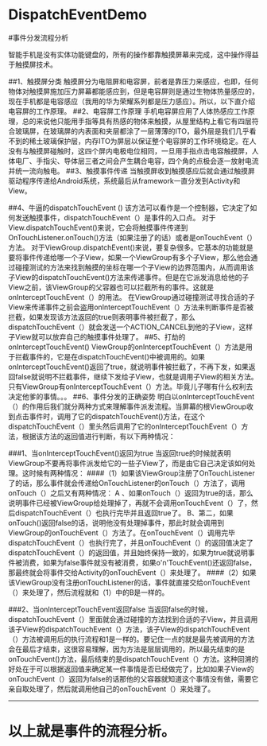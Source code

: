 # DispatchEventDemo
#事件分发流程分析

  智能手机是没有实体功能键盘的，所有的操作都靠触摸屏幕来完成，这中操作得益于触摸屏技术。

##1、触摸屏分类
  触摸屏分为电阻屏和电容屏，前者是靠压力来感应，也即，任何物体对触摸屏施加压力屏幕都能感应到，但是电容屏则是通过生物体热量感应的，现在手机都是电容感应（我用的华为荣耀系列都是压力感应）。所以，以下直介绍电容屏的工作原理。
##2、电容屏工作原理
手机电容屏应用了人体热感应工作原理，总的来说他只能用手指等具有热感的物体来触摸，从屋里结构上看它有四层符合玻璃屏，在玻璃屏的内表面和夹层都涂了一层薄薄的ITO，最外层是我们几乎看不到的稀土玻璃保护层，内存ITO为屏层以保证整个电容屏的工作环境稳定。在人没有与触摸屏碰触时，这四个屏内电极电位相同，一旦用手指点击电容触摸屏，人体电厂、手指尖、导体层三者之间会产生耦合电容，四个角的点极会逐一放射电流并统一流向触电。
##3、触摸事件传递
  当触摸屏收到触摸感应后就会通过触摸屏驱动程序传递给Android系统，系统最后从framework一直分发到Activity和View。

##4、牛逼的dispatchTouchEvent ()
该方法可以看作是一个控制器，它决定了如何发送触摸事件，dispatchTouchEvent（）是事件的入口点。
对于View.dispatchTouchEvent()来说，它会将触摸事件传递到OnTouchListener.onTouch()方法（如果注册了的话）或者是onTouchEvent（）方法。
对于ViewGroup.dispatchEvent()来说，要复杂很多。它基本的功能就是要将事件传递给哪一个子View，如果一个ViewGroup有多个子View，那么他会通过碰撞测试的方法来找到触摸的坐标在哪一个子View的边界范围内，从而调用该子View的dispatchTouchEvent()方法来传递事件。但是在它派发消息给他的子View之前，该ViewGroup的父容器也可以拦截所有的事件。这就是onInterceptTouchEvent（）的用法。
在ViewGroup通过碰撞测试寻找合适的子View来传递事件之前会盗用onInterceptTouchEvent（）方法来判断事件是否被拦截，如果发现该方法返回的true则表明事件被拦截了，那么dispatchTouchEvent（）就会发送一个ACTION_CANCEL到他的子View，这样子View就可以放弃自己的触摸事件处理了。
##5、打劫的onInterceptTouchEvent()
     ViewGroup的onInterceptTouchEvent（）方法是用于拦截事件的，它是在dispatchTouchEvent()中被调用的。如果onInterceptTouchEvent()返回了true，就说明事件被拦截了，不再下发，如果返回false就说明不拦截事件，继续下发给子View，也就是调用子View的相关方法。只有ViewGroup有onInterceptTouchEvent（）方法。毕竟儿子哪有什么权利去决定他爹的事情。。。
##6、事件分发的正确姿势
  明白以onInterceptTouchEvent（）的作用后我们就分两种方式来理解事件派发流程。当屏幕的根ViewGroup收到点击事件时，调用了它的dispatchTouchEvent()方法，在这个dispatchTouchEvent（）里头然后调用了它的onInterceptTouchEvent（）方法，根据该方法的返回值进行判断，有以下两种情况：

###1、当onInterceptTouchEvent()返回为true
  当返回true的时候就表明ViewGroup不要再将事件派发给它的一些子View了，而是由它自己决定该如何处理。这时候有两种情况：
####（1）如果该ViewGroup注册了OnTouchListener了的话，那么事件就会传递给OnTouchListener的onTouch（）方法了，调用onTouch（）之后又有两种情况：
    A 、如果onTouch（）返回为true的话，那么说明事件已经被ViewGroup给处理掉了，再就不会调用onTouchEvent（）了，然后dispatchTouchEvent（）也执行完毕并且返回true了。
    B、第二，如果onTouch()返回false的话，说明他没有处理掉事件，那此时就会调用到ViewGroup的onTouchEvent（）方法了。在onTouchEvent（）调用完毕dispatchTouchEvent（）也执行完了，并且onTouchEvent（）的返回值决定了dispatchTouchEvent（）的返回值，并且始终保持一致的，如果为true就说明事件被消费，如果为false事件就没有被消费，如果o'n'TouchEvent()还返回false，那最终就会将事件交给Activity的onTouchEvent（）来处理了。
####（2）如果该ViewGroup没有注册onTouchListener的话，事件就直接交给onTouchEvent（）来处理了，然后流程就和（1）中的B是一样的。

###2、当onInterceptTouchEvent返回false
 当返回false的时候，dispatchTouchEvent（）里面就会通过碰撞的方法找到合适的子View，并且调用该子View的dispatchTouchEvent（）方法，该子View的dispatchTouchEvent（）方法被调用后的执行流程和1是一样的。要记住一点的就是最先被调用的方法会在最后才结束，这很容易理解，因为方法是层层调用的，所以最先结束的是onTouchEvent()方法，最后结束的是dispatchTouchEvent（）方法。这种回溯的好处在于可以根据返回值来确定某一件事情是否已经做完了，比如如果子View的onTouchEvent（）返回为false的话那他的父容器就知道这个事情没有做，需要它亲自取处理了，然后就调用他自己的onTouchEvent（）来处理了。

____
#     以上就是事件的流程分析。
